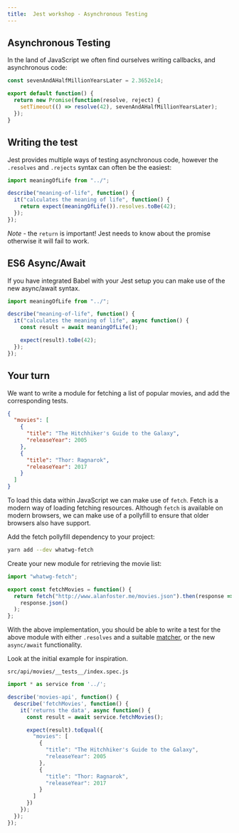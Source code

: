 ```yaml
---
title:  Jest workshop - Asynchronous Testing
---
```


## Asynchronous Testing

In the land of JavaScript we often find ourselves writing callbacks, and asynchronous
code:

```javascript {"title": "src/meaning-of-index/index.js"}
const sevenAndAHalfMillionYearsLater = 2.3652e14;

export default function() {
  return new Promise(function(resolve, reject) {
    setTimeout(() => resolve(42), sevenAndAHalfMillionYearsLater);
  });
}
```

## Writing the test

Jest provides multiple ways of testing asynchronous code, however the `.resolves` and `.rejects`
syntax can often be the easiest:

```javascript {"title": "src/meaning-of-index/index.spec.js"}
import meaningOfLife from "../";

describe("meaning-of-life", function() {
  it("calculates the meaning of life", function() {
    return expect(meaningOfLife()).resolves.toBe(42);
  });
});
```

_Note_ - the `return` is important! Jest needs to know about the promise otherwise
it will fail to work.

## ES6 Async/Await

If you have integrated Babel with your Jest setup you can make use of the new async/await syntax.

```javascript
import meaningOfLife from "../";

describe("meaning-of-life", function() {
  it("calculates the meaning of life", async function() {
    const result = await meaningOfLife();

    expect(result).toBe(42);
  });
});
```

## Your turn

We want to write a module for fetching a list of popular movies, and add the corresponding tests.

```json  {"title": "http://www.alanfoster.me/movies.json"}
{
  "movies": [
    {
      "title": "The Hitchhiker's Guide to the Galaxy",
      "releaseYear": 2005
    },
    {
      "title": "Thor: Ragnarok",
      "releaseYear": 2017
    }
  ]
}
```

To load this data within JavaScript we can make use of `fetch`. Fetch is a modern way of loading fetching resources.
Although `fetch` is available on modern browsers, we can make use of a pollyfill to ensure that older
browsers also have support.

Add the fetch pollyfill dependency to your project:

```bash
yarn add --dev whatwg-fetch
```

Create your new module for retrieving the movie list:

```javascript {"title": "src/api/movies/index.js"}
import "whatwg-fetch";

export const fetchMovies = function() {
  return fetch("http://www.alanfoster.me/movies.json").then(response =>
    response.json()
  );
};
```

With the above implementation, you should be able to write a test for the above module with either `.resolves` and a
suitable [matcher](/workshops/jest/globals-and-matchers/#matchers), or the new `async/await` functionality.

Look at the initial example for inspiration.

`src/api/movies/__tests__/index.spec.js`

```javascript {"hasSpoilers": true}
import * as service from '../';

describe('movies-api', function() {
  describe('fetchMovies', function() {
    it('returns the data', async function() {
      const result = await service.fetchMovies();

      expect(result).toEqual({
        "movies": [
          {
            "title": "The Hitchhiker's Guide to the Galaxy",
            "releaseYear": 2005
          },
          {
            "title": "Thor: Ragnarok",
            "releaseYear": 2017
          }
        ]
      })
    });
  });
});
```
